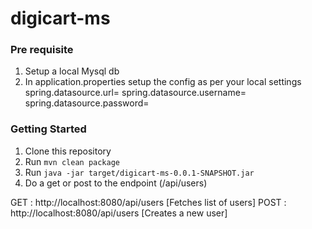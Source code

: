 # digicart-ms

### Pre requisite
1. Setup a local Mysql db
2. In application.properties setup the config as per your local settings
spring.datasource.url= 
spring.datasource.username=
spring.datasource.password=

### Getting Started
1. Clone this repository
2. Run `mvn clean package`
3. Run `java -jar target/digicart-ms-0.0.1-SNAPSHOT.jar`
4. Do a get or post to the endpoint (/api/users)

GET  :  http://localhost:8080/api/users [Fetches list of users]
POST :  http://localhost:8080/api/users [Creates a new user]